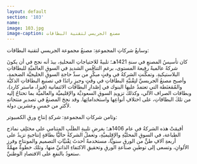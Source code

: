 ```yaml
---
layout: default
section: '103'
name:
image: 103.jpg
image-caption: مصنع الجريسي لتقنية البطاقات
---
```

وسابعُ شركاتِ المجموعةِ: مصنعُ مجموعة الجريسي لتقنية البطاقات:

كان تأسيسُ المصنعِ في سنةِ 1421هـ؛ تلبيةً للاحتياجاتِ المحليةِ، بيدَ أنه نجح في أن يكونَ شركةً عالميةً رفيعةَ المستوى، برغمِ التنافُسِ الشديدِ في السوقِ العالميَّةِ للبطاقاتِ البلاستيكيةِ. وتمكَّنتِ الشركةُ في وقتٍ مبكِّرٍ من سدِّ حاجةِ السوقِ الخليجيَّة الضخمةِ، وأصبح مصنعُ الجريسيِّ لتِقْنيَّةِ البطاقاتِ في وقتٍ وجيزٍ رائدًا في تصنيعِ البطاقاتِ الذكيَّة والمُمَغنَطة التي تعتمدُ عليها البنوك في إصْدارِ البطاقات الائتمانية (فيزا، ماستر كارد)، وبطاقات الصراف الآلي، وكذلكَ تزويدِ السوقِ السعوديَّة والإقليميَّة والعالميَّة بما تحتاجُ إليه من تلكَ البطاقاتِ، على اختلافِ أنواعِها واستخداماتِها. وقد نجحَ المصنعُ في تصديرِ منتجاتهِ لأكثرِ من خمسٍ وعشرين دولة.

وثامن شركاتِ المجموعةِ: شركةِ إنتاجِ ورقِ الكمبيوتر:

أقيمَتْ هذه الشركةُ في عام 1406هـ؛ بغرضِ تلبيةِ الطلَبِ المتنامي على مختَلِفِ نماذج الطباعة، في السوقِ المحليَّةِ والإقليميَّةِ، وتعملُ الشركةُ حاليًّا بطاقةٍ إنتاجيةٍ تزيدُ على أربعةِ آلافِ طنٍّ من الورقِ سنويًّا، مستخدمةً أحدثَ تِقْنيَّاتِ التصميم والمونتاجِ وفرزِ الألوانِ، وتسعى إلى توطينِ صناعةِ الورقِ وتحقيقِ الاكتفاءِ الذاتيِّ منها، وتلك خطوةٌ مهمَّةٌ ستعودُ بالنفعِ على الاقتصادِ الوطنيِّ.
